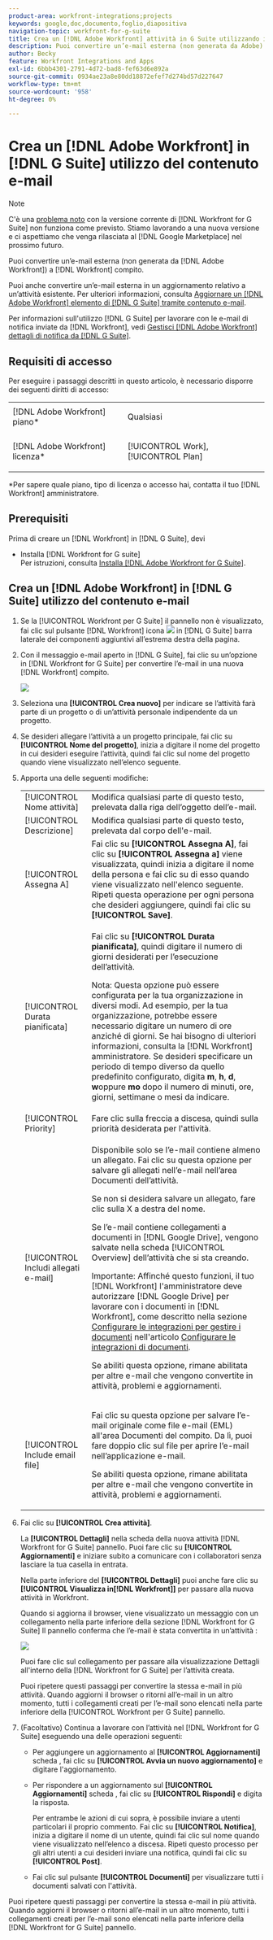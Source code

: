 ```yaml
---
product-area: workfront-integrations;projects
keywords: google,doc,documento,foglio,diapositiva
navigation-topic: workfront-for-g-suite
title: Crea un [!DNL Adobe Workfront] attività in G Suite utilizzando il contenuto e-mail
description: Puoi convertire un’e-mail esterna (non generata da Adobe) [!DNL Workfront]) a un’attività Workfront.
author: Becky
feature: Workfront Integrations and Apps
exl-id: 6bbb4301-2791-4d72-bad8-fef63d6e892a
source-git-commit: 0934ae23a8e80dd18872efef7d274bd57d227647
workflow-type: tm+mt
source-wordcount: '958'
ht-degree: 0%

---
```


# Crea un [!DNL Adobe Workfront] in [!DNL G Suite] utilizzo del contenuto e-mail

>[!NOTE]
>
>C&#39;è una [problema noto](https://experienceleague.adobe.com/docs/workfront-known-issues/issues/new-workfront-experience/wf-current/wf-integrations-error-when-opening-wf-for-gsuite.html?lang=en) con la versione corrente di [!DNL Workfront for G Suite] non funziona come previsto. Stiamo lavorando a una nuova versione e ci aspettiamo che venga rilasciata al [!DNL Google Marketplace] nel prossimo futuro.

Puoi convertire un’e-mail esterna (non generata da [!DNL Adobe Workfront]) a [!DNL Workfront] compito.

Puoi anche convertire un’e-mail esterna in un aggiornamento relativo a un’attività esistente. Per ulteriori informazioni, consulta [Aggiornare un [!DNL Adobe Workfront] elemento di [!DNL G Suite] tramite contenuto e-mail](../../workfront-integrations-and-apps/workfront-for-g-suite/update-wf-item-using-email-content.md).

Per informazioni sull&#39;utilizzo [!DNL G Suite] per lavorare con le e-mail di notifica inviate da [!DNL Workfront], vedi [Gestisci [!DNL Adobe Workfront] dettagli di notifica da [!DNL G Suite]](../../workfront-integrations-and-apps/workfront-for-g-suite/manage-wf-email-notification-details-in-gsuite.md).

## Requisiti di accesso

Per eseguire i passaggi descritti in questo articolo, è necessario disporre dei seguenti diritti di accesso:

<table style="table-layout:auto"> 
 <col> 
 <col> 
 <tbody> 
  <tr> 
   <td role="rowheader">[!DNL Adobe Workfront] piano*</td> 
   <td> <p>Qualsiasi</p> </td> 
  </tr> 
  <tr> 
   <td role="rowheader">[!DNL Adobe Workfront] licenza*</td> 
   <td> <p>[!UICONTROL Work], [!UICONTROL Plan]</p> </td> 
  </tr> 
   </tbody> 
</table>

&#42;Per sapere quale piano, tipo di licenza o accesso hai, contatta il tuo [!DNL Workfront] amministratore.

## Prerequisiti

Prima di creare un [!DNL Workfront] in [!DNL G Suite], devi

* Installa [!DNL Workfront for G suite]\
   Per istruzioni, consulta [Installa [!DNL Adobe Workfront for G Suite]](../../workfront-integrations-and-apps/workfront-for-g-suite/install-workfront-for-gsuite.md).

## Crea un [!DNL Adobe Workfront] in [!DNL G Suite] utilizzo del contenuto e-mail

1. Se la [!UICONTROL Workfront per G Suite] il pannello non è visualizzato, fai clic sul pulsante [!DNL Workfront] icona ![](assets/wf-lion-icon.png) in [!DNL G Suite] barra laterale dei componenti aggiuntivi all’estrema destra della pagina.
1. Con il messaggio e-mail aperto in [!DNL G Suite], fai clic su un’opzione in [!DNL Workfront for G Suite] per convertire l’e-mail in una nuova [!DNL Workfront] compito.

   ![](assets/convert-email-task-issue-update.png)

1. Seleziona una **[!UICONTROL Crea nuovo]** per indicare se l’attività farà parte di un progetto o di un’attività personale indipendente da un progetto.
1. Se desideri allegare l’attività a un progetto principale, fai clic su **[!UICONTROL Nome del progetto]**, inizia a digitare il nome del progetto in cui desideri eseguire l’attività, quindi fai clic sul nome del progetto quando viene visualizzato nell’elenco seguente.
1. Apporta una delle seguenti modifiche:

   <table style="table-layout:auto"> 
    <col> 
    <col> 
    <tbody> 
     <tr> 
      <td role="rowheader">[!UICONTROL Nome attività]</td> 
      <td>Modifica qualsiasi parte di questo testo, prelevata dalla riga dell’oggetto dell’e-mail.</td> 
     </tr> 
     <tr> 
      <td role="rowheader">[!UICONTROL Descrizione]</td> 
      <td>Modifica qualsiasi parte di questo testo, prelevata dal corpo dell'e-mail.</td> 
     </tr> 
     <tr data-mc-conditions=""> 
      <td role="rowheader">[!UICONTROL Assegna A]</td> 
      <td>Fai clic su <strong>[!UICONTROL Assegna A]</strong>, fai clic su <strong>[!UICONTROL Assegna a]</strong> viene visualizzata, quindi inizia a digitare il nome della persona e fai clic su di esso quando viene visualizzato nell'elenco seguente. Ripeti questa operazione per ogni persona che desideri aggiungere, quindi fai clic su <strong>[!UICONTROL Save]</strong>.</td> 
     </tr> 
     <tr data-mc-conditions=""> 
      <td role="rowheader">[!UICONTROL Durata pianificata]</td> 
      <td> <p>Fai clic su <strong>[!UICONTROL Durata pianificata]</strong>, quindi digitare il numero di giorni desiderati per l’esecuzione dell’attività. </p> <p>Nota: Questa opzione può essere configurata per la tua organizzazione in diversi modi. Ad esempio, per la tua organizzazione, potrebbe essere necessario digitare un numero di ore anziché di giorni. Se hai bisogno di ulteriori informazioni, consulta la [!DNL Workfront] amministratore. Se desideri specificare un periodo di tempo diverso da quello predefinito configurato, digita <strong>m</strong>, <strong>h</strong>, <strong>d</strong>, <strong>w</strong>oppure <strong>mo</strong> dopo il numero di minuti, ore, giorni, settimane o mesi da indicare.</p> </td> 
     </tr> 
     <tr data-mc-conditions=""> 
      <td role="rowheader">[!UICONTROL Priority]</td> 
      <td>Fare clic sulla freccia a discesa, quindi sulla priorità desiderata per l'attività.</td> 
     </tr> 
     <tr data-mc-conditions=""> 
      <td role="rowheader">[!UICONTROL Includi allegati e-mail]</td> 
      <td> <p>Disponibile solo se l’e-mail contiene almeno un allegato. Fai clic su questa opzione per salvare gli allegati nell’e-mail nell’area Documenti dell’attività. </p> <p>Se non si desidera salvare un allegato, fare clic sulla X a destra del nome. </p> <p>Se l’e-mail contiene collegamenti a documenti in [!DNL Google Drive], vengono salvate nella scheda [!UICONTROL Overview] dell’attività che si sta creando. </p> <p>Importante: Affinché questo funzioni, il tuo [!DNL Workfront] l'amministratore deve autorizzare [!DNL Google Drive] per lavorare con i documenti in [!DNL Workfront], come descritto nella sezione <a href="../../administration-and-setup/configure-integrations/configure-document-integrations.md#configur" class="MCXref xref">Configurare le integrazioni per gestire i documenti</a> nell'articolo <a href="../../administration-and-setup/configure-integrations/configure-document-integrations.md" class="MCXref xref">Configurare le integrazioni di documenti</a>.</p> <p>Se abiliti questa opzione, rimane abilitata per altre e-mail che vengono convertite in attività, problemi e aggiornamenti.</p> </td> 
     </tr> 
     <tr data-mc-conditions=""> 
      <td role="rowheader">[!UICONTROL Include email file]</td> 
      <td> <p>Fai clic su questa opzione per salvare l’e-mail originale come file e-mail (EML) <span>all'area Documenti</span> del compito. Da lì, puoi fare doppio clic sul file per aprire l’e-mail nell’applicazione e-mail.</p> <p>Se abiliti questa opzione, rimane abilitata per altre e-mail che vengono convertite in attività, problemi e aggiornamenti.</p> </td> 
     </tr> 
    </tbody> 
   </table>

1. Fai clic su **[!UICONTROL Crea attività]**.

   La **[!UICONTROL Dettagli]** nella scheda della nuova attività [!DNL Workfront for G Suite] pannello. Puoi fare clic su **[!UICONTROL Aggiornamenti]** e iniziare subito a comunicare con i collaboratori senza lasciare la tua casella in entrata.

   Nella parte inferiore del **[!UICONTROL Dettagli]** puoi anche fare clic su **[!UICONTROL Visualizza in[!DNL Workfront]]** per passare alla nuova attività in Workfront.

   Quando si aggiorna il browser, viene visualizzato un messaggio con un collegamento nella parte inferiore della sezione [!DNL Workfront for G Suite] Il pannello conferma che l’e-mail è stata convertita in un’attività :

   ![](assets/email-was-converted.png)

   Puoi fare clic sul collegamento per passare alla visualizzazione Dettagli all&#39;interno della [!DNL Workfront for G Suite] per l’attività creata.

   Puoi ripetere questi passaggi per convertire la stessa e-mail in più attività. Quando aggiorni il browser o ritorni all’e-mail in un altro momento, tutti i collegamenti creati per l’e-mail sono elencati nella parte inferiore della [!UICONTROL Workfront per G Suite] pannello.

1. (Facoltativo) Continua a lavorare con l’attività nel [!DNL Workfront for G Suite] eseguendo una delle operazioni seguenti:

   * Per aggiungere un aggiornamento al **[!UICONTROL Aggiornamenti]** scheda , fai clic su **[!UICONTROL Avvia un nuovo aggiornamento]** e digitare l&#39;aggiornamento.

   * Per rispondere a un aggiornamento sul **[!UICONTROL Aggiornamenti]** scheda , fai clic su **[!UICONTROL Rispondi]** e digita la risposta.

      Per entrambe le azioni di cui sopra, è possibile inviare a utenti particolari il proprio commento. Fai clic su **[!UICONTROL Notifica]**, inizia a digitare il nome di un utente, quindi fai clic sul nome quando viene visualizzato nell’elenco a discesa. Ripeti questo processo per gli altri utenti a cui desideri inviare una notifica, quindi fai clic su **[!UICONTROL Post]**.

   * Fai clic sul pulsante **[!UICONTROL Documenti]** per visualizzare tutti i documenti salvati con l&#39;attività.

Puoi ripetere questi passaggi per convertire la stessa e-mail in più attività. Quando aggiorni il browser o ritorni all’e-mail in un altro momento, tutti i collegamenti creati per l’e-mail sono elencati nella parte inferiore della [!DNL Workfront for G Suite] pannello.
